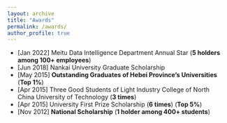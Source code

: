 ```yaml
---
layout: archive
title: "Awards"
permalink: /awards/
author_profile: true
---
```


- [Jan 2022]  Meitu Data Intelligence Department Annual Star (**5 holders among 100+ employees**)
- [Jun 2018]  Nankai University Graduate Scholarship
- [May 2015] **Outstanding Graduates of Hebei Province’s Universities** (**Top 1%**)
- [Apr 2015]  Three Good Students of Light Industry College of North China University of Technology (**3 times**)
- [Apr 2015]  University First Prize Scholarship (**6 times**) (**Top 5%**)
- [Nov 2012] **National Scholarship** (**1 holder among 400+ students**)
